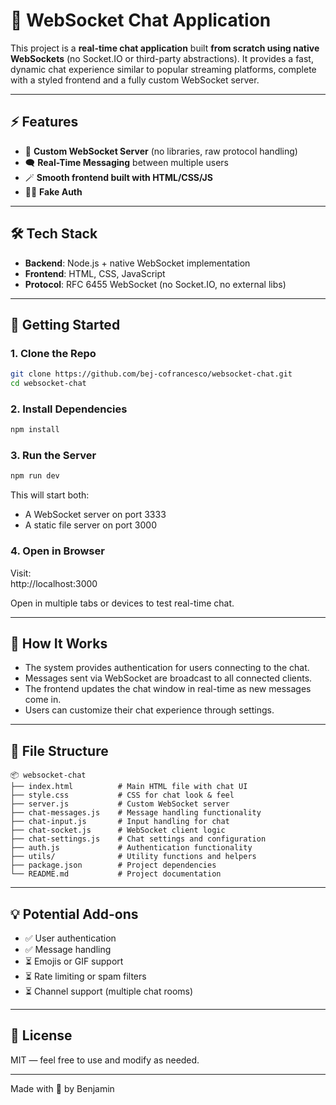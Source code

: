 # 💬 WebSocket Chat Application

This project is a **real-time chat application** built **from scratch using native WebSockets** (no Socket.IO or third-party abstractions). It provides a fast, dynamic chat experience similar to popular streaming platforms, complete with a styled frontend and a fully custom WebSocket server.

---

## ⚡ Features

- 🔧 **Custom WebSocket Server** (no libraries, raw protocol handling)
- 🗨️ **Real-Time Messaging** between multiple users
- 🪄 **Smooth frontend built with HTML/CSS/JS**
- 🧍‍♂️ **Fake Auth**

---

## 🛠 Tech Stack

- **Backend**: Node.js + native WebSocket implementation
- **Frontend**: HTML, CSS, JavaScript
- **Protocol**: RFC 6455 WebSocket (no Socket.IO, no external libs)

---

## 🚀 Getting Started

### 1. Clone the Repo

```bash
git clone https://github.com/bej-cofrancesco/websocket-chat.git
cd websocket-chat
```

### 2. Install Dependencies

```bash
npm install
```

### 3. Run the Server

```bash
npm run dev
```

This will start both:

- A WebSocket server on port 3333
- A static file server on port 3000

### 4. Open in Browser

Visit:  
http://localhost:3000

Open in multiple tabs or devices to test real-time chat.

---

## 🧠 How It Works

- The system provides authentication for users connecting to the chat.
- Messages sent via WebSocket are broadcast to all connected clients.
- The frontend updates the chat window in real-time as new messages come in.
- Users can customize their chat experience through settings.

---

## 📁 File Structure

```
📦 websocket-chat
├── index.html          # Main HTML file with chat UI
├── style.css           # CSS for chat look & feel
├── server.js           # Custom WebSocket server
├── chat-messages.js    # Message handling functionality
├── chat-input.js       # Input handling for chat
├── chat-socket.js      # WebSocket client logic
├── chat-settings.js    # Chat settings and configuration
├── auth.js             # Authentication functionality
├── utils/              # Utility functions and helpers
├── package.json        # Project dependencies
└── README.md           # Project documentation
```

---

## 💡 Potential Add-ons

- ✅ User authentication
- ✅ Message handling
- ⏳ Emojis or GIF support
- ⏳ Rate limiting or spam filters
- ⏳ Channel support (multiple chat rooms)

---

## 📜 License

MIT — feel free to use and modify as needed.

---

Made with 💜 by Benjamin
